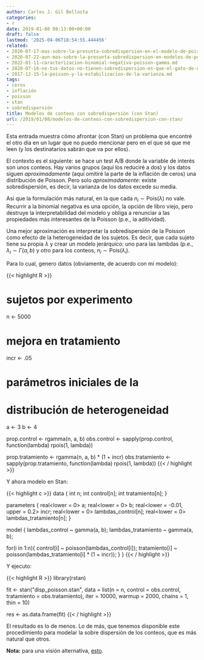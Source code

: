 ```yaml
---
author: Carlos J. Gil Bellosta
categories:
- r
date: 2019-01-08 08:13:00+00:00
draft: false
lastmod: '2025-04-06T18:54:55.444456'
related:
- 2020-07-17-mas-sobre-la-presunta-sobredispersion-en-el-modelo-de-poisson.md
- 2020-07-22-aun-mas-sobre-la-presunta-sobredispersion-en-modelos-de-poisson.md
- 2022-01-11-caracterizacion-binomial-negativa-poisson-gamma.md
- 2020-07-16-no-tus-datos-no-tienen-sobredispersion-es-que-el-gato-de-nelder-se-ha-merendado-la-epsilon.md
- 2017-12-15-la-poisson-y-la-estabilizacion-de-la-varianza.md
tags:
- ceros
- inflación
- poisson
- stan
- sobredispersión
title: Modelos de conteos con sobredispersión (con Stan)
url: /2019/01/08/modelos-de-conteos-con-sobredispersion-con-stan/
---
```


Esta entrada muestra cómo afrontar (con Stan) un problema que encontré el otro día en un lugar que no puedo mencionar pero en el que sé que me leen (y los destinatarios sabrán que va por ellos).

El contexto es el siguiente: se hace un test A/B donde la variable de interés son unos conteos. Hay varios grupos (aquí los reduciré a dos) y los datos siguen _aproximadamente_ (aquí omitiré la parte de la inflación de ceros) una distribución de Poisson. Pero solo _aproximadamente_: existe sobredispersión, es decir, la varianza de los datos excede su media.

Así que la formulación más natural, en la que cada $n_i \sim \text{Pois}(\lambda)$ no vale. Recurrir a la binomial negativa es una opción, la opción de libro viejo, pero destruye la interpretabilidad del modelo y obliga a renunciar a las propiedades más interesantes de la Poisson (p.e., la aditividad).

Una mejor aproximación es interpretar la sobredispersión de la Poisson como efecto de la heterogeneidad de los sujetos. Es decir, que cada sujeto tiene su propia $\lambda$ y crear un modelo jerárquico: uno para las lambdas (p.e., $\lambda_i \sim \Gamma(a, b)$ y otro para los conteos, $n_i \sim \text{Pois}(\lambda_i)$.

Para lo cual, genero datos (obviamente, de acuerdo con mi modelo):

{{< highlight R >}}
# sujetos por experimento
n <- 5000

# mejora en tratamiento
incr <- .05

# parámetros iniciales de la
# distribución de heterogeneidad
a <- 3
b <- 4


prop.control <- rgamma(n, a, b)
obs.control <- sapply(prop.control,
  function(lambda) rpois(1, lambda))

prop.tratamiento <- rgamma(n, a, b) * (1 + incr)
obs.tratamiento <- sapply(prop.tratamiento,
  function(lambda) rpois(1, lambda))
{{< / highlight >}}

Y ahora modelo en Stan:






{{< highlight c >}}
data {
  int n;
  int control[n];
  int tratamiento[n];
}

parameters {
  real<lower = 0> a;
  real<lower = 0> b;
  real<lower = -0.01, upper = 0.2> incr;
  real<lower = 0> lambdas_control[n];
  real<lower = 0> lambdas_tratamiento[n];
}

model {
  lambdas_control ~ gamma(a, b);
  lambdas_tratamiento ~ gamma(a, b);

  for(i in 1:n){
    control[i] ~ poisson(lambdas_control[i]);
    tratamiento[i] ~ poisson(lambdas_tratamiento[i] * (1 + incr));
  }
}
{{< / highlight >}}

Y ejecuto:

{{< highlight R >}}
library(rstan)

fit <- stan("disp_poisson.stan",
            data = list(n = n, control = obs.control,
                    tratamiento = obs.tratamiento),
            iter = 10000, warmup = 2000,
            chains = 1, thin = 10)

res <- as.data.frame(fit)
{{< / highlight >}}

El resultado es lo de menos. Lo de más, que tenemos disponible este procedimiento para modelar la sobre dispersión de los conteos, que es más natural que otros.

**Nota:** para una visión alternativa, [esto](https://journals.sagepub.com/doi/abs/10.1177/1471082X14524676?rss=1).